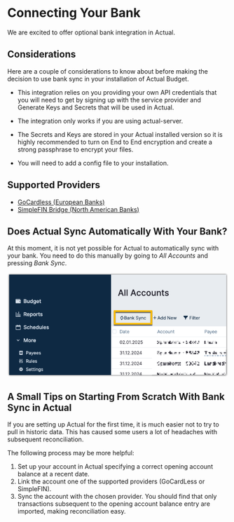 # Connecting Your Bank

We are excited to offer optional bank integration in Actual.

## Considerations
Here are a couple of considerations to know about before making the decision to use bank sync in your installation of Actual Budget.

- This integration relies on you providing your own API credentials that you will need to get by signing up with the service provider and Generate Keys and Secrets that will be used in Actual.

- The integration only works if you are using actual-server.

- The Secrets and Keys are stored in your Actual installed version so it is highly recommended to turn on End to End encryption and create a strong passphrase to encrypt your files.

- You will need to add a config file to your installation.


## Supported Providers

* [GoCardless (European Banks)](/docs/transactions/bank-sync/gocardless)
* [SimpleFIN Bridge (North American Banks)](/docs/transactions/bank-sync/simplefin)


## Does Actual Sync Automatically With Your Bank?

At this moment, it is not yet possible for Actual to automatically sync with your bank. You need to do this manually by going to _All Accounts_ and pressing _Bank Sync_.

![Image showing where in the GUI you can sync your bank accounts](/static/img/connecting-your-bank/syncing-with-your-bank.png)


## A Small Tips on Starting From Scratch With Bank Sync in Actual

If you are setting up Actual for the first time, it is much easier not to try to pull in historic data. This has caused some users a lot of headaches with subsequent reconciliation.

The following process may be more helpful:

1. Set up your account in Actual specifying a correct opening account balance at a recent date.
2. Link the account one of the supported providers (GoCardLess or SimpleFIN).
3. Sync the account with the chosen provider. You should find that only transactions subsequent to the opening account balance entry are imported, making reconciliation easy.
